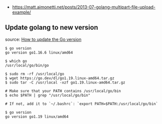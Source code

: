 - https://matt.aimonetti.net/posts/2013-07-golang-multipart-file-upload-example/


## Update golang to new version

source:  [How to update the Go version](https://gist.github.com/nikhita/432436d570b89cab172dcf2894465753)

```console
$ go version
go version go1.16.6 linux/amd64

$ which go
/usr/local/go/bin/go

$ sudo rm -rf /usr/local/go
$ wget https://go.dev/dl/go1.19.linux-amd64.tar.gz
$ sudo tar -C /usr/local -xzf go1.19.linux-amd64.tar.gz

# Make sure that your PATH contains /usr/local/go/bin
$ echo $PATH | grep "/usr/local/go/bin"

# If not, add it to `~/.bashrc`: `export PATH=$PATH:/usr/local/go/bin`

$ go version
go version go1.19 linux/amd64
```
